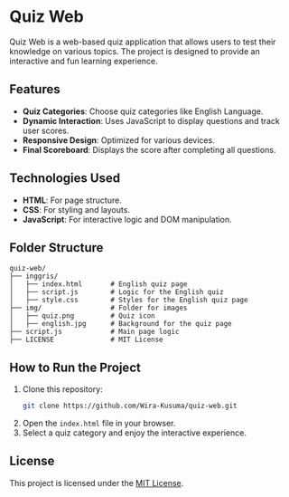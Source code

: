 # Quiz Web

Quiz Web is a web-based quiz application that allows users to test their knowledge on various topics. The project is designed to provide an interactive and fun learning experience.

## Features
- **Quiz Categories**: Choose quiz categories like English Language.
- **Dynamic Interaction**: Uses JavaScript to display questions and track user scores.
- **Responsive Design**: Optimized for various devices.
- **Final Scoreboard**: Displays the score after completing all questions.

## Technologies Used
- **HTML**: For page structure.
- **CSS**: For styling and layouts.
- **JavaScript**: For interactive logic and DOM manipulation.

## Folder Structure
```
quiz-web/
├── inggris/
│   ├── index.html       # English quiz page
│   ├── script.js        # Logic for the English quiz
│   ├── style.css        # Styles for the English quiz page
├── img/                 # Folder for images
│   ├── quiz.png         # Quiz icon
│   ├── english.jpg      # Background for the quiz page
├── script.js            # Main page logic
├── LICENSE              # MIT License
```

## How to Run the Project
1. Clone this repository:
   ```bash
   git clone https://github.com/Wira-Kusuma/quiz-web.git
   ```
2. Open the `index.html` file in your browser.
3. Select a quiz category and enjoy the interactive experience.

## License
This project is licensed under the [MIT License](LICENSE).